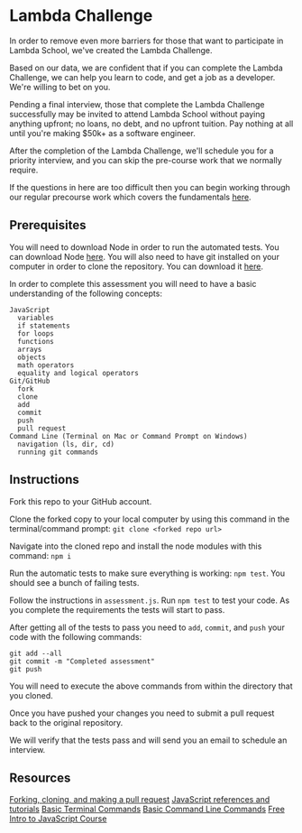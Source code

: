 # Lambda Challenge 

In order to remove even more barriers for those that want to participate in Lambda School, we've created the Lambda Challenge.

Based on our data, we are confident that if you can complete the Lambda Challenge, we can help you learn to code, and get a job as a developer. We're willing to bet on you.

Pending a final interview, those that complete the Lambda Challenge successfully may be invited to attend Lambda School without paying anything upfront; no loans, no debt, and no upfront tuition. 
Pay nothing at all until you're making $50k+ as a software engineer.

After the completion of the Lambda Challenge, we'll schedule you for a priority interview, and you can skip the pre-course work that we normally require.

If the questions in here are too difficult then you can begin working through our regular precourse work which covers the fundamentals [here](https://github.com/LambdaSchool/Precourse).

## Prerequisites

You will need to download Node in order to run the automated tests.  You can download Node [here](https://nodejs.org/en/download/).
You will also need to have git installed on your computer in order to clone the repository.  You can download it [here](https://git-scm.com/downloads).

In order to complete this assessment you will need to have a basic understanding of the following concepts:
```
JavaScript
  variables
  if statements
  for loops
  functions
  arrays
  objects
  math operators
  equality and logical operators
Git/GitHub
  fork
  clone
  add
  commit
  push
  pull request
Command Line (Terminal on Mac or Command Prompt on Windows)
  navigation (ls, dir, cd)
  running git commands
```
## Instructions


Fork this repo to your GitHub account.

Clone the forked copy to your local computer by using this command in the terminal/command prompt:  `git clone <forked repo url>`

Navigate into the cloned repo and install the node modules with this command: `npm i`

Run the automatic tests to make sure everything is working: `npm test`.  You should see a bunch of failing tests.

Follow the instructions in `assessment.js`.  Run `npm test` to test your code.  As you complete the requirements the tests will start to pass. 

After getting all of the tests to pass you need to `add`, `commit`, and `push` your code with the following commands:
```
git add --all
git commit -m "Completed assessment"
git push
```
You will need to execute the above commands from within the directory that you cloned.

Once you have pushed your changes you need to submit a pull request back to the original repository.

We will verify that the tests pass and will send you an email to schedule an interview.

## Resources

[Forking, cloning, and making a pull request](https://guides.github.com/activities/forking/)
[JavaScript references and tutorials](https://developer.mozilla.org/en-US/docs/Web/JavaScript)
[Basic Terminal Commands](http://blog.teamtreehouse.com/introduction-to-the-mac-os-x-command-line)
[Basic Command Line Commands](https://www.digitalcitizen.life/command-prompt-how-use-basic-commands)
[Free Intro to JavaScript Course](https://www.udacity.com/course/intro-to-javascript--ud803)

